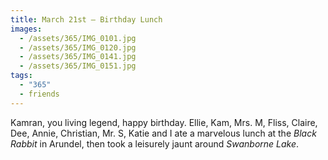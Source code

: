 ```yaml
---
title: March 21st — Birthday Lunch
images:
  - /assets/365/IMG_0101.jpg
  - /assets/365/IMG_0120.jpg
  - /assets/365/IMG_0141.jpg
  - /assets/365/IMG_0151.jpg
tags:
  - "365"
  - friends
---
```

Kamran, you living legend, happy birthday. Ellie, Kam, Mrs. M, Fliss, Claire, Dee, Annie, Christian, Mr. S, Katie and I ate a marvelous lunch at the _Black Rabbit_ in Arundel, then took a leisurely jaunt around _Swanborne Lake_. 